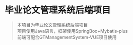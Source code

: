 # 毕业论文管理系统后端项目

> 本项目为毕业论文管理系统后端项目<br>
> 项目使用Java语言，框架使用SpringBoo+Mybatis-plus<br>
> 前端可配合GTManagementSystem-VUE项目使用
